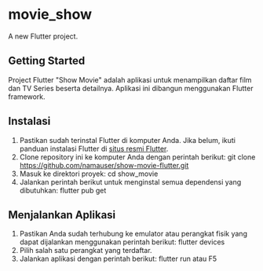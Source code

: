 # movie_show

A new Flutter project.

## Getting Started

Project Flutter "Show Movie" adalah aplikasi untuk menampilkan daftar film dan TV Series beserta detailnya. Aplikasi ini dibangun menggunakan Flutter framework.

## Instalasi

1. Pastikan sudah terinstal Flutter di komputer Anda. Jika belum, ikuti panduan instalasi Flutter di [situs resmi Flutter](https://flutter.dev/docs/get-started/install).
2. Clone repository ini ke komputer Anda dengan perintah berikut: git clone https://github.com/namauser/show-movie-flutter.git
3. Masuk ke direktori proyek: cd show_movie
4. Jalankan perintah berikut untuk menginstal semua dependensi yang dibutuhkan: flutter pub get

## Menjalankan Aplikasi

1. Pastikan Anda sudah terhubung ke emulator atau perangkat fisik yang dapat dijalankan menggunakan perintah berikut: flutter devices
2. Pilih salah satu perangkat yang terdaftar.
3. Jalankan aplikasi dengan perintah berikut: flutter run atau F5








